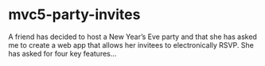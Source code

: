 # mvc5-party-invites
A friend has decided to host a New Year’s Eve party and that she has asked me to create a web app that allows her invitees to electronically RSVP. She has asked for four key features...
